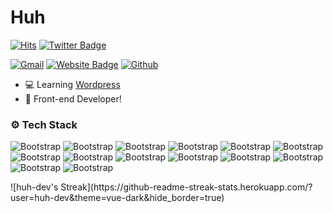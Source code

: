# Huh

[![Hits](https://hits.seeyoufarm.com/api/count/incr/badge.svg?url=https%3A%2F%2Fgithub.com%2Fhuh-dev%2Fhuh-dev&count_bg=%2379C83D&title_bg=%23555555&icon=&icon_color=%23E7E7E7&title=Profile+Views&edge_flat=false)](https://hits.seeyoufarm.com)
[![Twitter Badge](https://img.shields.io/badge/-Twitter-1da1f2?labelColor=1da1f2&logo=twitter&logoColor=white&link=https://twitter.com/huh_dev)](https://twitter.com/huh_dev)


[![Gmail](https://img.shields.io/badge/-Gmail-c14438?style=flat&logo=Gmail&logoColor=white)](mailto:christianbuchberh@hotmail.com)
[![Website Badge](https://img.shields.io/badge/-Website-c14438?style=flat&logo=Google-Chrome&logoColor=white&link=https://christianbuchberg.dk)](https://christianbuchberg.dk)
[![Github](https://img.shields.io/github/followers/huh-dev?label=Follow&style=social)](https://github.com/huh-dev)

- 💻 Learning [Wordpress](https://wordpress.com/)
- 🌱 Front-end Developer!



### ⚙️ Tech Stack

![Bootstrap](https://img.shields.io/badge/-Python-05122A?style=flat&logo=Python&color=353535) ![Bootstrap](https://img.shields.io/badge/-MongoDB-05122A?style=flat&logo=MongoDB&color=353535) ![Bootstrap](https://img.shields.io/badge/-MySQL-05122A?style=flat&logo=MySQL&color=353535) ![Bootstrap](https://img.shields.io/badge/-PostgreSQL-05122A?style=flat&logo=PostgreSQL&color=353535) ![Bootstrap](https://img.shields.io/badge/-Visual%20Studio-05122A?style=flat&logo=Visual-Studio&color=353535) ![Bootstrap](https://img.shields.io/badge/-HTML5-05122A?style=flat&logo=HTML5&color=353535) ![Bootstrap](https://img.shields.io/badge/-CSS3-05122A?style=flat&logo=CSS3&color=353535) ![Bootstrap](https://img.shields.io/badge/-XAMP-05122A?style=flat&logo=XAMP&color=353535) ![Bootstrap](https://img.shields.io/badge/-Javascript-05122A?style=flat&logo=Javascript&color=353535) ![Bootstrap](https://img.shields.io/badge/-Visual%20Studio%20Code-05122A?style=flat&logo=Visual-Studio-Code&color=353535) ![Bootstrap](https://img.shields.io/badge/-React-05122A?style=flat&logo=React&color=353535) ![Bootstrap](https://img.shields.io/badge/-Next.js-05122A?style=flat&logo=Next.js&color=353535) ![Bootstrap](https://img.shields.io/badge/-Wordpress-05122A?style=flat&logo=Wordpress&color=353535) ![Bootstrap](https://img.shields.io/badge/-PHP-05122A?style=flat&logo=PHP&color=353535)

<div>
![huh-dev's Streak](https://github-readme-streak-stats.herokuapp.com/?user=huh-dev&theme=vue-dark&hide_border=true)
</div>

